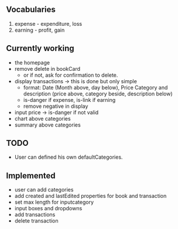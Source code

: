 ## Vocabularies

1. expense - expenditure, loss
1. earning - profit, gain

## Currently working

- the homepage
- remove delete in bookCard
  - or if not, ask for confirmation to delete.
- display transactions -> this is done but only simple
  - format: Date (Month above, day below), Price Category and description (price above, category beside, description below)
  - is-danger if expense, is-link if earning
  - remove negative in display
- input price -> is-danger if not valid
- chart above categories
- summary above categories

## TODO

- User can defined his own defaultCategories.

## Implemented

- user can add categories
- add created and lastEdited properties for book and transaction
- set max length for inputcategory
- input boxes and dropdowns
- add transactions
- delete transaction
